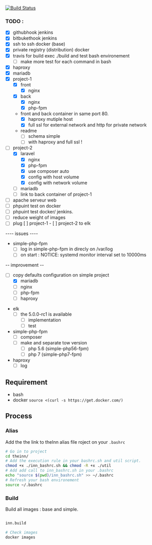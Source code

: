 [![Build Status](https://travis-ci.org/vincent-herlemont/theInn.svg?branch=master)](https://travis-ci.org/vincent-herlemont/theInn)

### TODO :
- [x] githubhook jenkins
- [x] bitbukethook jenkins
- [x] ssh to ssh docker (base)
- [x] private registry (distribution) docker
- [x] travis for build exec ./build and test bash environement
	- [ ] make more test for each command in bash 
- [x] haproxy
- [x] mariadb
- [x] project-1
	- [x] front
		- [x] nginx
	- [x] back
		- [x] nginx
		- [x] php-fpm
	- front and back container in same port 80.
		- [x] haproxy mutiple host
		- [x] full ssl for external network and http for private network
	- readme
		- [ ] schema simple
		- [ ] with haproxy and full ssl !

- [ ] project-2
	- [x] laravel
		- [x] nginx
		- [x] php-fpm
		- [x] use composer auto
		- [x] config with host volume
		- [x] config with network volume
	- [ ] mariadb
	- [ ] link to back container of project-1

- [ ] apache serveur web
- [ ] phpuint test on docker
- [ ] phpuint test docker/ jenkins.
- [ ] reduce weight of images
- [ ] plug [ ] project-1 - [ ] project-2 to elk

---- issues ----
- simple-php-fpm
	- [ ] log in simple-php-fpm in direcly on /var/log
	- [ ] on start : NOTICE: systemd monitor interval set to 10000ms

-- improvement --
- [ ] copy defaults configuration on simple project
	- [x] mariadb
	- [ ] nginx
	- [ ] php-fpm
	- [ ] haproxy
- elk
	- [ ] the 5.0.0-rc1 is available
		- [ ] implementation
		- [ ] test
- simple-php-fpm
	- [ ] composer
	- [ ] make and separate tow version
		- [ ] php 5.6 (simple-php56-fpm)
		- [ ] php 7 (simple-php7-fpm)
- haproxy
	- [ ] log

## Requirement

- bash
- docker ```source <(curl -s https://get.docker.com/)```

## Process

### Alias

Add the the link to theInn alias file roject on your ```.bashrc```
```bash
# Go in to project
cd theinn/
# Add the execution rule in your bashrc.sh and util script.
chmod +x ./inn_bashrc.sh && chmod -R +x ./util
# Add add call to inn_bashrc.sh in your .bashrc
echo "source $(pwd)/inn_bashrc.sh" >> ~/.bashrc 
# Refresh your bash environement
source ~/.bashrc
```

### Build

Build all images : base and simple.

```bash

inn.build

# Check images
docker images

```

